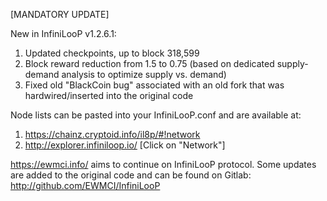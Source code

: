 [MANDATORY UPDATE]

New in InfiniLooP v1.2.6.1:
1) Updated checkpoints, up to block 318,599
2) Block reward reduction from 1.5 to 0.75 (based on dedicated supply-demand analysis to optimize supply vs. demand)
3) Fixed old "BlackCoin bug" associated with an old fork that was hardwired/inserted into the original code

Node lists can be pasted into your InfiniLooP.conf and are available at:
1) https://chainz.cryptoid.info/il8p/#!network
2) http://explorer.infiniloop.io/ 
[Click on "Network"]

https://ewmci.info/ aims to continue on InfiniLooP protocol.
Some updates are added to the original code and can be found on Gitlab:  http://github.com/EWMCI/InfiniLooP
